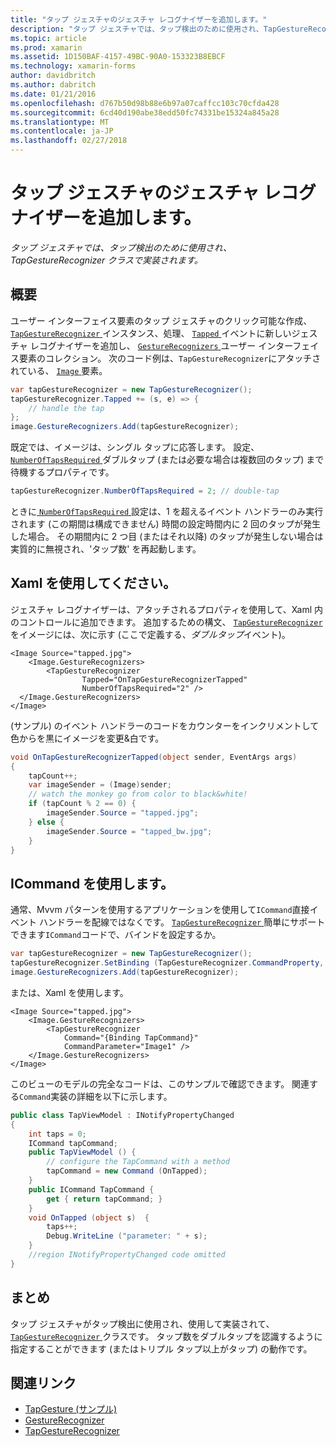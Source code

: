 ```yaml
---
title: "タップ ジェスチャのジェスチャ レコグナイザーを追加します。"
description: "タップ ジェスチャでは、タップ検出のために使用され、TapGestureRecognizer クラスで実装されます。"
ms.topic: article
ms.prod: xamarin
ms.assetid: 1D150BAF-4157-49BC-90A0-153323B8EBCF
ms.technology: xamarin-forms
author: davidbritch
ms.author: dabritch
ms.date: 01/21/2016
ms.openlocfilehash: d767b50d98b88e6b97a07caffcc103c70cfda428
ms.sourcegitcommit: 6cd40d190abe38edd50fc74331be15324a845a28
ms.translationtype: MT
ms.contentlocale: ja-JP
ms.lasthandoff: 02/27/2018
---
```

# <a name="adding-a-tap-gesture-gesture-recognizer"></a>タップ ジェスチャのジェスチャ レコグナイザーを追加します。

_タップ ジェスチャでは、タップ検出のために使用され、TapGestureRecognizer クラスで実装されます。_

## <a name="overview"></a>概要

ユーザー インターフェイス要素のタップ ジェスチャのクリック可能な作成、 [ `TapGestureRecognizer` ](https://developer.xamarin.com/api/type/Xamarin.Forms.TapGestureRecognizer/)インスタンス、処理、 [ `Tapped` ](https://developer.xamarin.com/api/event/Xamarin.Forms.TapGestureRecognizer.Tapped/)イベントに新しいジェスチャ レコグナイザーを追加し、 [`GestureRecognizers` ](https://developer.xamarin.com/api/property/Xamarin.Forms.View.GestureRecognizers/)ユーザー インターフェイス要素のコレクション。 次のコード例は、`TapGestureRecognizer`にアタッチされている、 [ `Image` ](https://developer.xamarin.com/api/type/Xamarin.Forms.Image/)要素。

```csharp
var tapGestureRecognizer = new TapGestureRecognizer();
tapGestureRecognizer.Tapped += (s, e) => {
    // handle the tap
};
image.GestureRecognizers.Add(tapGestureRecognizer);
```

既定では、イメージは、シングル タップに応答します。 設定、 [ `NumberOfTapsRequired` ](https://developer.xamarin.com/api/property/Xamarin.Forms.TapGestureRecognizer.NumberOfTapsRequired/)ダブルタップ (または必要な場合は複数回のタップ) まで待機するプロパティです。

```csharp
tapGestureRecognizer.NumberOfTapsRequired = 2; // double-tap
```

ときに[ `NumberOfTapsRequired` ](https://developer.xamarin.com/api/property/Xamarin.Forms.TapGestureRecognizer.NumberOfTapsRequired/)設定は、1 を超えるイベント ハンドラーのみ実行されます (この期間は構成できません) 時間の設定時間内に 2 回のタップが発生した場合。 その期間内に 2 つ目 (またはそれ以降) のタップが発生しない場合は実質的に無視され、'タップ数' を再起動します。

<a name="Using_Xaml" />

## <a name="using-xaml"></a>Xaml を使用してください。

ジェスチャ レコグナイザーは、アタッチされるプロパティを使用して、Xaml 内のコントロールに追加できます。 追加するための構文、 [ `TapGestureRecognizer` ](https://developer.xamarin.com/api/type/Xamarin.Forms.TapGestureRecognizer/)をイメージには、次に示す (ここで定義する、*ダブルタップ*イベント)。

```xaml
<Image Source="tapped.jpg">
    <Image.GestureRecognizers>
        <TapGestureRecognizer
                Tapped="OnTapGestureRecognizerTapped"
                NumberOfTapsRequired="2" />
  </Image.GestureRecognizers>
</Image>
```

(サンプル) のイベント ハンドラーのコードをカウンターをインクリメントして色からを黒にイメージを変更&amp;白です。

```csharp
void OnTapGestureRecognizerTapped(object sender, EventArgs args)
{
    tapCount++;
    var imageSender = (Image)sender;
    // watch the monkey go from color to black&white!
    if (tapCount % 2 == 0) {
        imageSender.Source = "tapped.jpg";
    } else {
        imageSender.Source = "tapped_bw.jpg";
    }
}
```

## <a name="using-icommand"></a>ICommand を使用します。

通常、Mvvm パターンを使用するアプリケーションを使用して`ICommand`直接イベント ハンドラーを配線ではなくです。 [ `TapGestureRecognizer` ](https://developer.xamarin.com/api/type/Xamarin.Forms.TapGestureRecognizer/)簡単にサポートできます`ICommand`コードで、バインドを設定するか。

```csharp
var tapGestureRecognizer = new TapGestureRecognizer();
tapGestureRecognizer.SetBinding (TapGestureRecognizer.CommandProperty, "TapCommand");
image.GestureRecognizers.Add(tapGestureRecognizer);
```

または、Xaml を使用します。

```xaml
<Image Source="tapped.jpg">
    <Image.GestureRecognizers>
        <TapGestureRecognizer
            Command="{Binding TapCommand}"
            CommandParameter="Image1" />
    </Image.GestureRecognizers>
</Image>
```

このビューのモデルの完全なコードは、このサンプルで確認できます。 関連する`Command`実装の詳細を以下に示します。

```csharp
public class TapViewModel : INotifyPropertyChanged
{
    int taps = 0;
    ICommand tapCommand;
    public TapViewModel () {
        // configure the TapCommand with a method
        tapCommand = new Command (OnTapped);
    }
    public ICommand TapCommand {
        get { return tapCommand; }
    }
    void OnTapped (object s)  {
        taps++;
        Debug.WriteLine ("parameter: " + s);
    }
    //region INotifyPropertyChanged code omitted
}
```

## <a name="summary"></a>まとめ

タップ ジェスチャがタップ検出に使用され、使用して実装されて、 [ `TapGestureRecognizer` ](https://developer.xamarin.com/api/type/Xamarin.Forms.TapGestureRecognizer/)クラスです。 タップ数をダブルタップを認識するように指定することができます (またはトリプル タップ以上がタップ) の動作です。


## <a name="related-links"></a>関連リンク

- [TapGesture (サンプル)](https://developer.xamarin.com/samples/xamarin-forms/WorkingWithGestures/TapGesture/)
- [GestureRecognizer](https://developer.xamarin.com/api/type/Xamarin.Forms.GestureRecognizer/)
- [TapGestureRecognizer](https://developer.xamarin.com/api/type/Xamarin.Forms.TapGestureRecognizer/)
